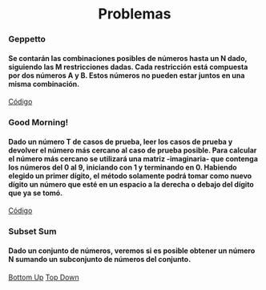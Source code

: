 <div align="center">  

# Problemas  

 <div align="left">  
  
 ### Geppetto  
   #### Se contarán las combinaciones posibles de números hasta un N dado, siguiendo las M restricciones dadas. Cada restricción está compuesta por dos números A y B. Estos números no pueden estar juntos en una misma combinación.
   [Código]()
   
 ### Good Morning!    
   #### Dado un número T de casos de prueba, leer los casos de prueba y devolver el número más cercano al caso de prueba posible. Para calcular el número más cercano se utilizará una matriz -imaginaria- que contenga los números del 0 al 9, iniciando con 1 y terminando en 0. Habiendo elegido un primer dígito, el método solamente podrá tomar como nuevo dígito un número que esté en un espacio a la derecha o debajo del dígito que ya se tomó.
   [Código]()
### Subset Sum
  #### Dado un conjunto de números, veremos si es posible obtener un número N sumando un subconjunto de números del conjunto.
   [Bottom Up]()
   [Top Down]()
